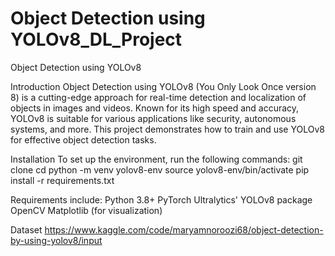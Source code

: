 # Object Detection using YOLOv8_DL_Project
 Object Detection using YOLOv8

 Introduction
 Object Detection using YOLOv8 (You Only Look Once version 8) is a cutting-edge approach for real-time detection and localization of objects in images and videos. Known for its high speed and accuracy, YOLOv8 is suitable for various applications like security, autonomous systems, and more. This project demonstrates how to train and use YOLOv8 for effective object detection tasks. 

 
Installation
To set up the environment, run the following commands:
git clone <repository-url>
cd <repository-folder>
python -m venv yolov8-env
source yolov8-env/bin/activate 
pip install -r requirements.txt

Requirements include:
Python 3.8+
PyTorch
Ultralytics' YOLOv8 package
OpenCV
Matplotlib (for visualization)

Dataset
https://www.kaggle.com/code/maryamnoroozi68/object-detection-by-using-yolov8/input 
